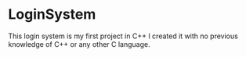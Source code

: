 # LoginSystem
This login system is my first project in C++
I created it with no previous knowledge of C++ or any other C language.
